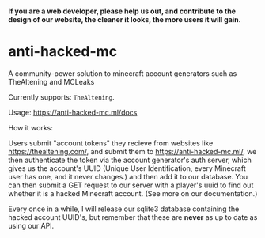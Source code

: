 #### If you are a web developer, please help us out, and contribute to the design of our website, the cleaner it looks, the more users it will gain.

# anti-hacked-mc
A community-power solution to minecraft account generators such as TheAltening and MCLeaks

Currently supports: ``TheAltening``.

Usage: https://anti-hacked-mc.ml/docs

How it works:

Users submit "account tokens" they recieve from websites like https://thealtening.com/, and submit them to https://anti-hacked-mc.ml/, we then authenticate the token via the account generator's auth server, which gives us the account's UUID (Unique User Identification, every Minecraft user has one, and it never changes.) and then add it to our database. You can then submit a GET request to our server with a player's uuid to find out whether it is a hacked Minecraft account. (See more on our documentation.)

Every once in a while, I will release our sqlite3 database containing the hacked account UUID's, but remember that these are **never** as up to date as using our API.
